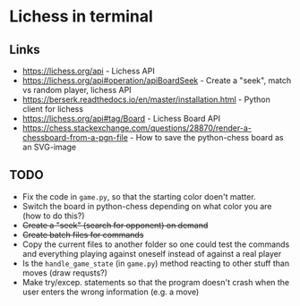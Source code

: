 # Lichess in terminal

## Links 
* https://lichess.org/api - Lichess API
* https://lichess.org/api#operation/apiBoardSeek - Create a "seek", match vs random player, lichess API
* https://berserk.readthedocs.io/en/master/installation.html - Python client for lichess
* https://lichess.org/api#tag/Board - Lichess Board API
* https://chess.stackexchange.com/questions/28870/render-a-chessboard-from-a-pgn-file - How to save the python-chess board as an SVG-image

## TODO
* Fix the code in `game.py`, so that the starting color doen't matter.
* Switch the board in python-chess depending on what color you are (how to do this?)
* ~~Create a "seek" (search for opponent) on demand~~
* ~~Create batch files for commands~~
* Copy the current files to another folder so one could test the commands and everything playing against oneself instead of against a real player
* Is the `handle_game_state` (in `game.py`) method reacting to other stuff than moves (draw requsts?)
* Make try/excep. statements so that the program doesn't crash when the user enters the wrong information (e.g. a move) 
